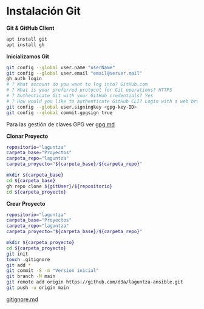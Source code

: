 # Instalación Git

**Git & GitHub Client**
```bash
apt install git
apt install gh
```

**Inicializamos Git**
```bash
git config --global user.name "userName"
git config --global user.email "email@server.mail"
gh auth login
# ? What account do you want to log into? GitHub.com
# ? What is your preferred protocol for Git operations? HTTPS
# ? Authenticate Git with your GitHub credentials? Yes
# ? How would you like to authenticate GitHub CLI? Login with a web browser
git config --global user.signingkey <gpg-key-ID>
git config --global commit.gpgsign true
```
Para las gestión de claves GPG ver [gpg.md](gpg.md)

**Clonar Proyecto**
```bash
repositorio="laguntza"
carpeta_base="Proyectos"
carpeta_repo="laguntza"
carpeta_proyecto="${carpeta_base}/${carpeta_repo}"

mkdir ${carpeta_base}
cd ${carpeta_base}
gh repo clone ${gitUser}/${repositorio}
cd ${carpeta_proyecto}
```

**Crear Proyecto**
```bash
repositorio="laguntza"
carpeta_base="Proyectos"
carpeta_repo="laguntza"
carpeta_proyecto="${carpeta_base}/${carpeta_repo}"

mkdir ${carpeta_proyecto}
cd ${carpeta_proyecto}
git init
touch .gitignore
git add *
git commit -S -m "Version inicial"
git branch -M main
git remote add origin https://github.com/d3a/laguntza-ansible.git
git push -u origin main
```
[gitignore.md](gitignore.md)
